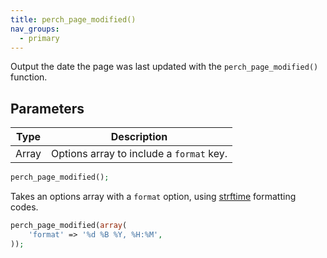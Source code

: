 ```yaml
---
title: perch_page_modified()
nav_groups:
  - primary
---
```


Output the date the page was last updated with the `perch_page_modified()` function.

## Parameters

| Type | Description |
|-|-|
| Array | Options array to include a `format` key.|

```php
perch_page_modified();
```

Takes an options array with a `format` option, using [strftime](http://php.net/strftime) formatting codes.

```php
perch_page_modified(array(
    'format' => '%d %B %Y, %H:%M',
));
```
